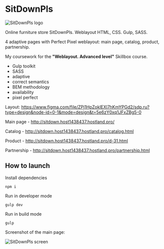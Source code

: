 # SitDownPls

![SitDownPls logo](http://_github-images.host1438437.hostland.pro/spl-logo.png)

Online furniture store SitDownPls. Weblayout HTML, CSS. Gulp, SASS.

4 adaptive pages with Perfect Pixel weblayout: main page, catalog, product, partnership.

My coursework for the **"Weblayout. Advanced level"** Skillbox course.

- Gulp toolkit
- SASS
- adaptive
- correct semantics
- BEM methodology
- availability
- pixel perfect

Layout: https://www.figma.com/file/ZPj1HpZoklEXl7hKmYPGd2/sdp.ru?type=design&node-id=0-1&mode=design&t=5e6zY0xq1JFxZBg5-0

Main page - http://sitdown.host1438437.hostland.pro/

Catalog - http://sitdown.host1438437.hostland.pro/catalog.html

Product - http://sitdown.host1438437.hostland.pro/d-31.html

Partnership - http://sitdown.host1438437.hostland.pro/partnership.html

## How to launch

Install dependencies

`npm i`

Run in developer mode

`gulp dev`

Run in build mode

`gulp`

Screenshot of the main page:

![SitDownPls screen](http://_github-images.host1438437.hostland.pro/spl-screen1.jpg)
